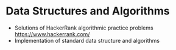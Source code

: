 # Data Structures and Algorithms
- Solutions of HackerRank algorithmic practice problems https://www.hackerrank.com/
- Implementation of standard data structure and algorithms


